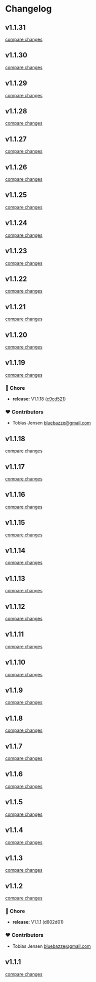 # Changelog


## v1.1.31

[compare changes](https://github.com/BlueBazze/nuxt-i18n-auto-config/compare/v1.1.30...v1.1.31)

## v1.1.30

[compare changes](https://github.com/BlueBazze/nuxt-i18n-auto-config/compare/v1.1.29...v1.1.30)

## v1.1.29

[compare changes](https://github.com/BlueBazze/nuxt-i18n-auto-config/compare/v1.1.28...v1.1.29)

## v1.1.28

[compare changes](https://github.com/BlueBazze/nuxt-i18n-auto-config/compare/v1.1.27...v1.1.28)

## v1.1.27

[compare changes](https://github.com/BlueBazze/nuxt-i18n-auto-config/compare/v1.1.26...v1.1.27)

## v1.1.26

[compare changes](https://github.com/BlueBazze/nuxt-i18n-auto-config/compare/v1.1.25...v1.1.26)

## v1.1.25

[compare changes](https://github.com/BlueBazze/nuxt-i18n-auto-config/compare/v1.1.24...v1.1.25)

## v1.1.24

[compare changes](https://github.com/BlueBazze/nuxt-i18n-auto-config/compare/v1.1.23...v1.1.24)

## v1.1.23

[compare changes](https://github.com/BlueBazze/nuxt-i18n-auto-config/compare/v1.1.22...v1.1.23)

## v1.1.22

[compare changes](https://github.com/BlueBazze/nuxt-i18n-auto-config/compare/v1.1.21...v1.1.22)

## v1.1.21

[compare changes](https://github.com/BlueBazze/nuxt-i18n-auto-config/compare/v1.1.20...v1.1.21)

## v1.1.20

[compare changes](https://github.com/BlueBazze/nuxt-i18n-auto-config/compare/v1.1.19...v1.1.20)

## v1.1.19

[compare changes](https://github.com/BlueBazze/nuxt-i18n-auto-config/compare/v1.1.18...v1.1.19)

### 🏡 Chore

- **release:** V1.1.18 ([c9cd521](https://github.com/BlueBazze/nuxt-i18n-auto-config/commit/c9cd521))

### ❤️ Contributors

- Tobias Jensen <bluebazze@gmail.com>

## v1.1.18

[compare changes](https://github.com/BlueBazze/nuxt-i18n-auto-config/compare/v1.1.17...v1.1.18)

## v1.1.17

[compare changes](https://github.com/BlueBazze/nuxt-i18n-auto-config/compare/v1.1.16...v1.1.17)

## v1.1.16

[compare changes](https://github.com/BlueBazze/nuxt-i18n-auto-config/compare/v1.1.15...v1.1.16)

## v1.1.15

[compare changes](https://github.com/BlueBazze/nuxt-i18n-auto-config/compare/v1.1.14...v1.1.15)

## v1.1.14

[compare changes](https://github.com/BlueBazze/nuxt-i18n-auto-config/compare/v1.1.13...v1.1.14)

## v1.1.13

[compare changes](https://github.com/BlueBazze/nuxt-i18n-auto-config/compare/v1.1.12...v1.1.13)

## v1.1.12

[compare changes](https://github.com/BlueBazze/nuxt-i18n-auto-config/compare/v1.1.11...v1.1.12)

## v1.1.11

[compare changes](https://github.com/BlueBazze/nuxt-i18n-auto-config/compare/v1.1.10...v1.1.11)

## v1.1.10

[compare changes](https://github.com/BlueBazze/nuxt-i18n-auto-config/compare/v1.1.9...v1.1.10)

## v1.1.9

[compare changes](https://github.com/BlueBazze/nuxt-i18n-auto-config/compare/v1.1.8...v1.1.9)

## v1.1.8

[compare changes](https://github.com/BlueBazze/nuxt-i18n-auto-config/compare/v1.1.7...v1.1.8)

## v1.1.7

[compare changes](https://github.com/BlueBazze/nuxt-i18n-auto-config/compare/v1.1.6...v1.1.7)

## v1.1.6

[compare changes](https://undefined/undefined/compare/v1.1.5...v1.1.6)

## v1.1.5

[compare changes](https://undefined/undefined/compare/v1.1.4...v1.1.5)

## v1.1.4

[compare changes](https://undefined/undefined/compare/v1.1.3...v1.1.4)

## v1.1.3

[compare changes](https://undefined/undefined/compare/v1.1.2...v1.1.3)

## v1.1.2

[compare changes](https://undefined/undefined/compare/v1.1.1...v1.1.2)

### 🏡 Chore

- **release:** V1.1.1 (d602d01)

### ❤️ Contributors

- Tobias Jensen <bluebazze@gmail.com>

## v1.1.1

[compare changes](https://undefined/undefined/compare/v1.1.1...v1.1.1)
